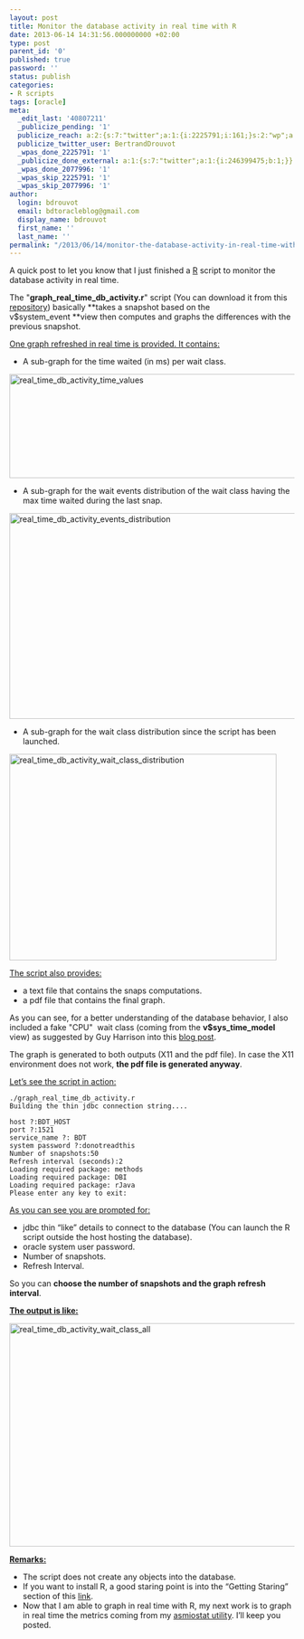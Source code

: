 ```yaml
---
layout: post
title: Monitor the database activity in real time with R
date: 2013-06-14 14:31:56.000000000 +02:00
type: post
parent_id: '0'
published: true
password: ''
status: publish
categories:
- R scripts
tags: [oracle]
meta:
  _edit_last: '40807211'
  _publicize_pending: '1'
  publicize_reach: a:2:{s:7:"twitter";a:1:{i:2225791;i:161;}s:2:"wp";a:1:{i:0;i:32;}}
  publicize_twitter_user: BertrandDrouvot
  _wpas_done_2225791: '1'
  _publicize_done_external: a:1:{s:7:"twitter";a:1:{i:246399475;b:1;}}
  _wpas_done_2077996: '1'
  _wpas_skip_2225791: '1'
  _wpas_skip_2077996: '1'
author:
  login: bdrouvot
  email: bdtoracleblog@gmail.com
  display_name: bdrouvot
  first_name: ''
  last_name: ''
permalink: "/2013/06/14/monitor-the-database-activity-in-real-time-with-r/"
---
```


A quick post to let you know that I just finished a [R](http://www.r-project.org/) script to monitor the database activity in real time.

The "**graph\_real\_time\_db\_activity.r**" script (You can download it from this [repository](https://docs.google.com/folder/d/0B7Jf_4JdsptpRHdyOWk1VTdUdEU/edit "Perl Scripts Shared Directory")) basically **takes a snapshot based on the v$system\_event **view then computes and graphs the differences with the previous snapshot.

<span style="text-decoration:underline;">One graph refreshed in real time is provided. It contains:</span>

-   A sub-graph for the time waited (in ms) per wait class.

<img src="{{ site.baseurl }}/assets/images/real_time_db_activity_time_values.png" class="aligncenter size-full wp-image-1085" width="620" height="184" alt="real_time_db_activity_time_values" />

-   A sub-graph for the wait events distribution of the wait class having the max time waited during the last snap.

<img src="{{ site.baseurl }}/assets/images/real_time_db_activity_events_distribution.png" class="aligncenter size-full wp-image-1086" width="526" height="364" alt="real_time_db_activity_events_distribution" />

-   A sub-graph for the wait class distribution since the script has been launched.

<img src="{{ site.baseurl }}/assets/images/real_time_db_activity_wait_class_distribution.png" class="aligncenter size-full wp-image-1087" width="472" height="365" alt="real_time_db_activity_wait_class_distribution" />

<span style="text-decoration:underline;">The script also provides:</span>

-   a text file that contains the snaps computations.
-   a pdf file that contains the final graph.

As you can see, for a better understanding of the database behavior, I also included a fake "CPU"  wait class (coming from the **v$sys\_time\_model** view) as suggested by Guy Harrison into this [blog post](http://guyharrison.typepad.com/oracleguy/2006/09/10g_time_model_.html).

The graph is generated to both outputs (X11 and the pdf file). In case the X11 environment does not work, **the pdf file is generated anyway**.

<span style="text-decoration:underline;">Let’s see the script in action:</span>

    ./graph_real_time_db_activity.r
    Building the thin jdbc connection string....

    host ?:BDT_HOST
    port ?:1521
    service_name ?: BDT
    system password ?:donotreadthis
    Number of snapshots:50
    Refresh interval (seconds):2
    Loading required package: methods
    Loading required package: DBI
    Loading required package: rJava
    Please enter any key to exit:

<span style="text-decoration:underline;">As you can see you are prompted for:</span>

-   jdbc thin “like” details to connect to the database (You can launch the R script outside the host hosting the database).
-   oracle system user password.
-   Number of snapshots.
-   Refresh Interval.

So you can **choose the number of snapshots and the graph refresh interval**.

<span style="text-decoration:underline;">**The output is like:**</span>

<img src="{{ site.baseurl }}/assets/images/real_time_db_activity_wait_class_all.png" class="aligncenter size-full wp-image-1090" width="620" height="395" alt="real_time_db_activity_wait_class_all" />

<span style="text-decoration:underline;">**Remarks:**</span>

-   The script does not create any objects into the database.
-   If you want to install R, a good staring point is into the “Getting Staring” section of this [link](http://www.r-project.org/).
-   Now that I am able to graph in real time with R, my next work is to graph in real time the metrics coming from my [asmiostat utility](http://bdrouvot.wordpress.com/2013/02/15/asm-io-statistics-utility/ "ASM I/O Statistics Utility"). I’ll keep you posted.

